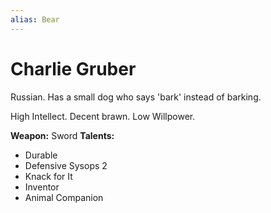 ```yaml
---
alias: Bear
---
```


# Charlie Gruber
Russian. Has a small dog who says 'bark' instead of barking. 

High Intellect. Decent brawn. Low Willpower.

**Weapon:** Sword
**Talents:** 
- Durable
- Defensive Sysops 2
- Knack for It
- Inventor
- Animal Companion
